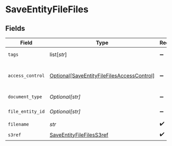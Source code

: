 # SaveEntityFileFiles


## Fields

| Field                                                                                                 | Type                                                                                                  | Required                                                                                              | Description                                                                                           | Example                                                                                               |
| ----------------------------------------------------------------------------------------------------- | ----------------------------------------------------------------------------------------------------- | ----------------------------------------------------------------------------------------------------- | ----------------------------------------------------------------------------------------------------- | ----------------------------------------------------------------------------------------------------- |
| `tags`                                                                                                | list[*str*]                                                                                           | :heavy_minus_sign:                                                                                    | Array of file tags                                                                                    |                                                                                                       |
| `access_control`                                                                                      | [Optional[SaveEntityFileFilesAccessControl]](../../models/shared/saveentityfilefilesaccesscontrol.md) | :heavy_minus_sign:                                                                                    | Access control level for the file                                                                     |                                                                                                       |
| `document_type`                                                                                       | *Optional[str]*                                                                                       | :heavy_minus_sign:                                                                                    | Document type                                                                                         | 12345                                                                                                 |
| `file_entity_id`                                                                                      | *Optional[str]*                                                                                       | :heavy_minus_sign:                                                                                    | File entity ID                                                                                        | 12345                                                                                                 |
| `filename`                                                                                            | *str*                                                                                                 | :heavy_check_mark:                                                                                    | File name                                                                                             | 12345                                                                                                 |
| `s3ref`                                                                                               | [SaveEntityFileFilesS3ref](../../models/shared/saveentityfilefiless3ref.md)                           | :heavy_check_mark:                                                                                    | N/A                                                                                                   |                                                                                                       |